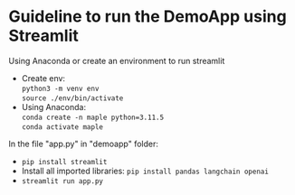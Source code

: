 # Guideline to run the DemoApp using Streamlit

Using Anaconda or create an environment to run streamlit  
* Create env:  
    ```python3 -m venv env```   
    ```source ./env/bin/activate```  
* Using Anaconda:  
    ```conda create -n maple python=3.11.5```  
    ```conda activate maple```

In the file "app.py" in "demoapp" folder:
* ```pip install streamlit```
* Install all imported libraries: ```pip install pandas langchain openai```
* ```streamlit run app.py```
